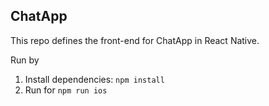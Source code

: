 ## ChatApp

This repo defines the front-end for ChatApp in React Native.

Run by 
1. Install dependencies: `npm install`
2. Run for `npm run ios`